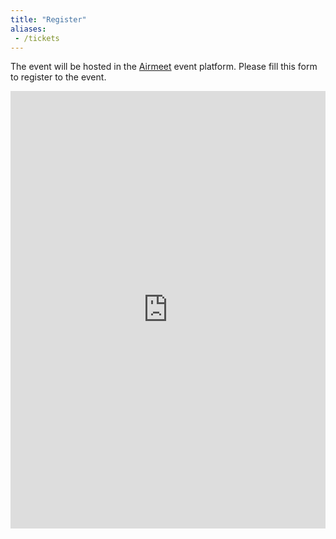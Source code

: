 ```yaml
---
title: "Register"
aliases: 
 - /tickets
---
```


The event will be hosted in the <a href="https://airmeet.com" target="_blank">Airmeet</a> event platform. Please fill this form to register to the event.


<iframe height="700" width="100%" src="https://us.airmeet.com/widgets/event/ddf49100-26c9-11f0-9913-db14c2def628/embedded-registration?v=2&backgroundColor=9580ff&isLightAmbience=false&communityId=764624fc-d051-4c74-b573-a1a50759e3c1&title=Registration+form&successMsg=A+confirmation+email+with+the+event+access+link+has+been+sent+to+the+registered+email+ID.+You+will+need+this+link+to+enter+the+event." frameborder="0"></iframe>